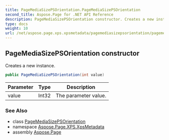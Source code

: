 ```yaml
---
title: PageMediaSizePSOrientation.PageMediaSizePSOrientation
second_title: Aspose.Page for .NET API Reference
description: PageMediaSizePSOrientation constructor. Creates a new instance
type: docs
weight: 10
url: /net/aspose.page.xps.xpsmetadata/pagemediasizepsorientation/pagemediasizepsorientation/
---
```

## PageMediaSizePSOrientation constructor

Creates a new instance.

```csharp
public PageMediaSizePSOrientation(int value)
```

| Parameter | Type | Description |
| --- | --- | --- |
| value | Int32 | The parameter value. |

### See Also

* class [PageMediaSizePSOrientation](../)
* namespace [Aspose.Page.XPS.XpsMetadata](../../pagemediasizepsorientation/)
* assembly [Aspose.Page](../../../)


